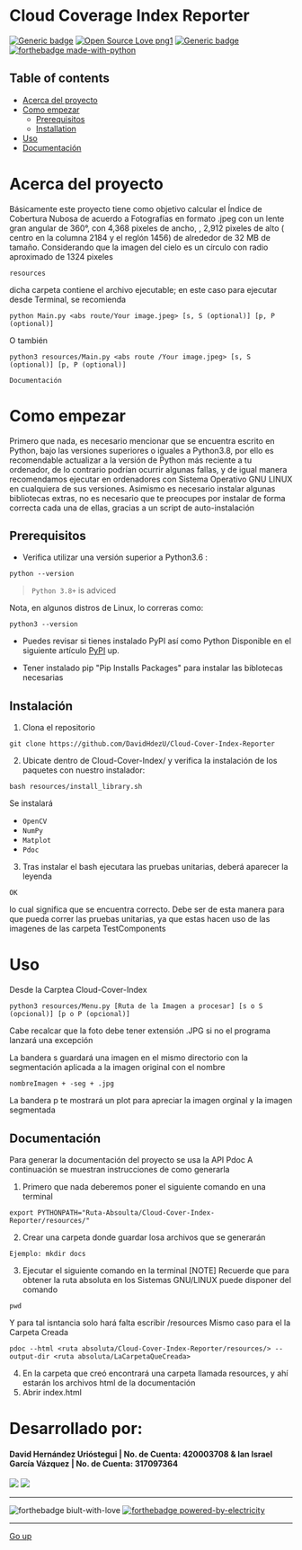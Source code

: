 # Cloud Coverage Index Reporter
[![Generic badge](https://img.shields.io/badge/version-3.09.10-<COLOR>.svg)](https://shields.io/)
[![Open Source Love png1](https://badges.frapsoft.com/os/v1/open-source.png?v=103)](https://github.com/ellerbrock/open-source-badges/)
[![Generic badge](https://img.shields.io/badge/contributors-2-blue)](https://shields.io/)  
[![forthebadge made-with-python](https://forthebadge.com/images/badges/made-with-python.svg)](https://www.python.org/)  


## Table of contents
* [Acerca del proyecto](#acerca-del-proyecto)
* [Como empezar](#como-empezar)
  * [Prerequisitos](#prerequisites)
  * [Installation](#installation)
* [Uso](#uso)
* [Documentación](#Documentación)




# Acerca del proyecto
Básicamente este proyecto tiene como objetivo calcular el Índice de Cobertura Nubosa de acuerdo a Fotografías en formato .jpeg con un lente gran angular de 360°, con 4,368 pixeles de ancho, , 2,912 pixeles de alto ( centro en la columna 2184 y el reglón 1456) de alrededor de 32 MB de tamaño. Considerando que la imagen del cielo es un círculo con radio aproximado de 1324 pixeles
```
resources
```

dicha carpeta contiene el archivo ejecutable; en este caso para ejecutar desde Terminal, se recomienda 

```
python Main.py <abs route/Your image.jpeg> [s, S (optional)] [p, P (optional)]
```
O también
```
python3 resources/Main.py <abs route /Your image.jpeg> [s, S (optional)] [p, P (optional)]
```
```
Documentación
```


# Como empezar
Primero que nada, es necesario mencionar que se encuentra escrito en Python, bajo las versiones superiores o iguales a Python3.8, por ello es recomendable actualizar a la versión de Python más reciente a tu ordenador, de lo contrario podrían ocurrir algunas fallas, y  de igual manera recomendamos ejecutar en ordenadores con Sistema Operativo GNU LINUX en cualquiera de sus versiones. 
Asimismo es necesario instalar algunas bibliotecas extras, no es necesario que te preocupes por instalar de forma correcta cada una de ellas, gracias a un script de auto-instalación


## Prerequisitos
* Verifica utilizar una versión superior a Python3.6 :
```
python --version
```
> `Python 3.8+` is adviced  

  Nota, en algunos distros de Linux, lo correras como:  
  ```
  python3 --version
  ```


* Puedes revisar si tienes instalado PyPI así como Python 
  Disponible en el siguiente artículo
  [PyPI](https://www.tecmint.com/install-pip-in-linux/) up.  

* Tener instalado pip "Pip Installs Packages" para instalar las biblotecas necesarias

## Instalación
1. Clona el repositorio
```
git clone https://github.com/DavidHdezU/Cloud-Cover-Index-Reporter
```

2. Ubicate dentro de Cloud-Cover-Index/ y verifica la instalación de los paquetes con nuestro instalador:


  ```
  bash resources/install_library.sh
  ```
  Se instalará
  * `OpenCV`
  * `NumPy`
  * `Matplot`
  * `Pdoc`
 3. Tras instalar el bash ejecutara las pruebas unitarias, deberá aparecer la leyenda
 ```
 OK
 ```
 lo cual significa que se encuentra correcto.
 Debe ser de esta manera para que pueda correr las pruebas unitarias, ya que estas hacen uso de las imagenes de las carpeta TestComponents




# Uso

Desde la Carptea Cloud-Cover-Index
```
python3 resources/Menu.py [Ruta de la Imagen a procesar] [s o S (opcional)] [p o P (opcional)]
```
Cabe recalcar que la foto debe tener extensión .JPG si no el programa lanzará una excepción

La bandera s guardará una imagen en el mismo directorio 
con la segmentación aplicada a la imagen original con el nombre
```
nombreImagen + -seg + .jpg
```

La bandera p te mostrará un plot para apreciar la imagen orginal
y la imagen segmentada

## Documentación

Para generar la documentación del proyecto se usa la API Pdoc
A continuación se muestran instrucciones de como generarla

1. Primero que nada deberemos poner el siguiente comando en una terminal
```
export PYTHONPATH="Ruta-Absoulta/Cloud-Cover-Index-Reporter/resources/"
```
2. Crear una carpeta donde guardar losa archivos que se generarán
```
Ejemplo: mkdir docs
```
3. Ejecutar el siguiente comando en la terminal
[NOTE] Recuerde que para obtener la ruta absoluta en los Sistemas GNU/LINUX puede disponer del comando 
```
pwd
```
Y para tal isntancia solo hará falta escribir /resources
Mismo caso para el la Carpeta Creada

```
pdoc --html <ruta absoluta/Cloud-Cover-Index-Reporter/resources/> --output-dir <ruta absoluta/LaCarpetaQueCreada>

```
4. En la carpeta que creó encontrará una carpeta llamada resources, y ahí estarán los archivos html de la documentación
5. Abrir index.html


# Desarrollado por:
#### David Hernández Urióstegui | No. de Cuenta: 420003708   &   Ian Israel García Vázquez | No. de Cuenta: 317097364

[<img src="https://img.shields.io/badge/gmail-D14836?&style=for-the-badge&logo=gmail&logoColor=white"/>](https://mail.google.com/mail/?view=cm&source=mailto&to=iangarcia@ciencias.unam.mx)
[<img src="https://img.shields.io/badge/gmail-D14836?&style=for-the-badge&logo=gmail&logoColor=white"/>](https://mail.google.com/mail/?view=cm&source=mailto&to=Dhdezu@ciencias.unam.mx)





---
![forthebadge biult-with-love](https://forthebadge.com/images/badges/built-with-love.svg) 
[![forthebadge powered-by-electricity](https://forthebadge.com/images/badges/powered-by-electricity.svg)](http://ForTheBadge.com)  

---
[Go up](#Cloud_Coverage_Index_Reporter)

